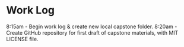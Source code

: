 # Work Log

8:15am - Begin work log & create new local capstone folder.
8:20am - Create GitHub repository for first draft of capstone materials, with MIT LICENSE file.
